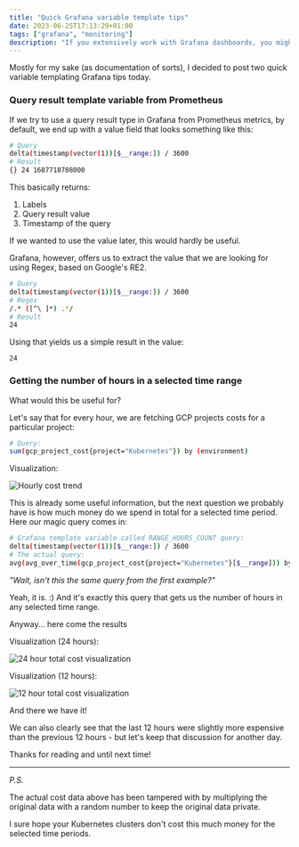 ```yaml
---
title: "Quick Grafana variable template tips"
date: 2023-06-25T17:13:29+01:00
tags: ["grafana", "monitoring"]
description: "If you extensively work with Grafana dashboards, you might need these sooner or later."
---
```


Mostly for my sake (as documentation of sorts), I decided to post two quick variable templating Grafana tips today.

### Query result template variable from Prometheus

If we try to use a query result type in Grafana from Prometheus metrics, by default, we end up with a value field that looks something like this:

```bash
# Query
delta(timestamp(vector(1))[$__range:]) / 3600
# Result
{} 24 1687718708000
```

This basically returns:

1. Labels
2. Query result value
3. Timestamp of the query

If we wanted to use the value later, this would hardly be useful.

Grafana, however, offers us to extract the value that we are looking for using Regex, based on Google's RE2.

```bash
# Query
delta(timestamp(vector(1))[$__range:]) / 3600
# Regex
/.* ([^\ ]*) .*/
# Result
24
```

Using that yields us a simple result in the value:

```
24
```

### Getting the number of hours in a selected time range

What would this be useful for?

Let's say that for every hour, we are fetching GCP projects costs for a particular project:

```bash
# Query:
sum(gcp_project_cost{project="Kubernetes"}) by (environment)
```

Visualization:

![Hourly cost trend](../../images/quick-grafana-variable-template-tips/hourly_cost_trend.png)

This is already some useful information, but the next question we probably have is how much money do we spend in total for a selected time period. Here our magic query comes in:

```bash
# Grafana template variable called RANGE_HOURS_COUNT query:
delta(timestamp(vector(1))[$__range:]) / 3600
# The actual query:
avg(avg_over_time(gcp_project_cost{project="Kubernetes"}[$__range])) by (environment) * $RANGE_HOURS_COUNT
```

_"Wait, isn't this the same query from the first example?"_

Yeah, it is. :) And it's exactly this query that gets us the number of hours in any selected time range.

Anyway... here come the results

Visualization (24 hours):

![24 hour total cost visualization](../../images/quick-grafana-variable-template-tips/24_hours_cost.png)

Visualization (12 hours):

![12 hour total cost visualization](../../images/quick-grafana-variable-template-tips/12_hours_cost.png)

And there we have it!

We can also clearly see that the last 12 hours were slightly more expensive than the previous 12 hours - but let's keep that discussion for another day.

Thanks for reading and until next time!

---

_P.S._

The actual cost data above has been tampered with by multiplying the original data with a random number to keep the original data private.

I sure hope your Kubernetes clusters don't cost this much money for the selected time periods.
